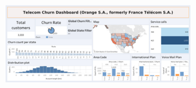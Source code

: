 ![alt text](https://github.com/Hemant-1Kumar/Tableau-Projects/blob/d2c4fb8a1eba7458fcea8ae7893bd8e5326b45ea/Telecom%20Churn/Telecom%20Churn%20Dashboard%20(Orange%20S.A.%2C%20formerly%20France%20T%C3%A9l%C3%A9com%20S.A.).png)
